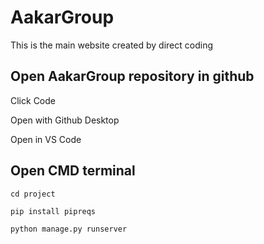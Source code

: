 # AakarGroup
This is the main website created by direct coding

Open AakarGroup repository in github
-------------------------------------
Click Code

Open with Github Desktop

Open in VS Code

Open CMD terminal
-------------------    
    cd project

    pip install pipreqs

    python manage.py runserver
    
